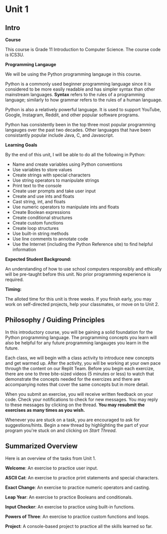 # Unit 1

## Intro 

**Course**

This course is Grade 11 Introduction to Computer Science. The course code is ICS3U.

**Programming Langauge**

We will be using the Python programming langauge in this course.

Python is a commonly used beginner programming language since it is considered to be more easily readable and has simpler syntax than other mainstream languages. **Syntax** refers to the rules of a programming language; similarly to how grammar refers to the rules of a human language.

Python is also a relatively powerful language. It is used to support YouTube, Google, Instagram, Reddit, and other popular software programs.

Python has consistently been in the top three most popular programming langauges over the past two decades. Other languages that have been consistantly popular include Java, C, and Javascript.

**Learning Goals**

By the end of this unit, I will be able to do all the following in Python:

* Name and create variables using Python conventions
* Use variables to store values
* Create strings with special characters
* Use string operators to manipulate strings
* Print text to the console
* Create user prompts and take user input
* Create and use ints and floats
* Cast string, int, and floats
* Use numeric operators to manipulate ints and floats
* Create Boolean expressions
* Create conditional structures
* Create custom functions
* Create loop structures
* Use built-in string methods
* Use line comments to annotate code
* Use the Internet (including the Python Reference site) to find helpful information

**Expected Student Background:** 

An understanding of how to use school computers responsibly and ethically will be pre-taught before this unit. No prior programming experience is required. 

**Timing:**

The alloted time for this unit is three weeks. If you finish early, you may work on self-directed projects, help your classmates, or move on to Unit 2.

## Philosophy / Guiding Principles

In this introductory course, you will be gaining a solid foundation for the Python programming language. The programming concepts you learn will also be helpful for any future programming langauges you learn in the future.

Each class, we will begin with a class activity to introduce new concepts and get warmed up. After the activity, you will be working at your own pace through the content on our Replit Team. Before you begin each exercize, there are one to three bite-sized videos (5 minutes or less) to watch that demonstrate the concepts needed for the exercizes and there are accompanying notes that cover the same concepts but in more detail. 

When you submit an exercise, you will receive written feedback on your code. Check your notifications to check for new messages. You may reply to these messages by clicking on the thread. **You may resubmit the exercises as many times as you wish.**

Whenever you are stuck on a task, you are encouraged to ask for suggestions/hints. Begin a new thread by highlighting the part of your program you're stuck on and clicking on *Start Thread*.

## Summarized Overview 

Here is an overview of the tasks from Unit 1.

**Welcome**: An exercise to practice user input.

**ASCII Cat**: An exercise to practice print statements and special characters.

**Exact Change**: An exercise to practice numeric operators and casting.

**Leap Year**: An exercise to practice Booleans and conditionals.

**Input Checker**: An exercise to practice using built-in functions.

**Powers of Three**: An exercise to practice custom functions and loops.

**Project**: A console-based project to practice all the skills learned so far.
  
